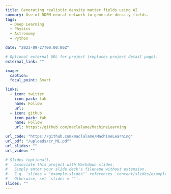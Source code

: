 ```yaml
---
title: Generating realistic density matter fields using AI
summary: Use of DDPM neural network to generate density fields.
tags:
  - Deep Learning
  - Physics
  - Astronomy
  - Python

date: "2023-09-27T00:00:00Z"

# Optional external URL for project (replaces project detail page).
external_link: ""

image:
  caption:
  focal_point: Smart

links:
  - icon: twitter
    icon_pack: fab
    name: Follow
    url:
  - icon: github
    icon_pack: fab
    name: Follow
    url: https://github.com/maclalame/MachineLearning

url_code: "https://github.com/maclalame/MachineLearning"
url_pdf: "/uploads/cr_ML.pdf"
url_slides: ""
url_video: ""

# Slides (optional).
#   Associate this project with Markdown slides.
#   Simply enter your slide deck's filename without extension.
#   E.g. `slides = "example-slides"` references `content/slides/example-slides.md`.
#   Otherwise, set `slides = ""`.
slides: ""
---
```

